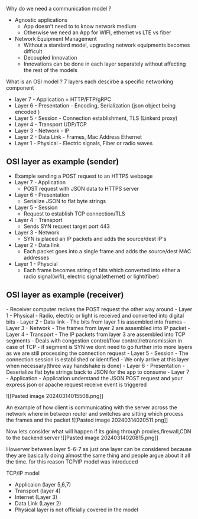 
Why do we need a communication model ?
- Agnostic applications
	- App doesn’t need to to know network medium 
	- Otherwise we need an App for WIFI, ethernet vs LTE vs fiber
- Network Equipment Management
	- Without a standard model, upgrading network equipments becomes difficult
	- Decoupled Innovation
	- Innovations can be done in each layer separately without affecting the rest  of the models

What is an OSI model ?
7 layers each descirbe a specific networking component
- layer 7 - Application = HTTP/FTP/gRPC
- Layer 6 - Presentation - Encoding, Serialization (json object being encoded )
- Layer 5 - Session - Connection establishment, TLS (Linkerd proxy)
- Layer 4 - Transport UDP/TCP
- Layer 3 - Network - IP
- Layer 2 - Data Link - Frames, Mac Address Ethernet
- Layer 1 - Physical - Electric signals, Fiber or radio waves

<h2>OSI layer as example (sender)</h2>

- Example sending a POST request to an HTTPS webpage
- Layer 7 - Application
	- POST request with JSON data to HTTPS server
- Layer 6 - Presentation
	- Serialize JSON to flat byte strings
- Layer 5 - Session
	- Request to establish TCP connection/TLS
- Layer 4 - Transport
	- Sends SYN request target port 443
- Layer 3 - Network
	- SYN is placed an IP packets and adds the source/dest IP's
- Layer 2 - Data link
	- Each packet goes into a single frame and adds the source/dest MAC addresses
- Layer 1 - Physcial
	- Each frame becomes string of bits which converted into either a radio signal(wifi), electric signal(ethernet) or light(fiber)


<h2>OSI layer as example (receiver)</h2>
- Receiver computer recives the POST request the other way around
- Layer 1 - Physical
	- Radio, electric or light is received and converted into digital bits
- Layer 2 - Data link
	- The bits from layer 1 is assembled into frames
- Layer 3 - Network
	- The frames from layer 2 are assembled into IP packet
- Layer 4 - Transport
	- The IP packets from layer 3 are assembled into TCP segments
	- Deals with congestion control/flow control/retransmission in case of TCP
	- if segment is SYN we dont need to go further into more layers as we are still processing the connection request
- Layer 5 - Session
	- The connection session is established or identified
	- We only arrive at this layer when necessary(three way handshake is done)
- Layer 6 - Presentation
	- Deserialize flat byte strings back to JSON for the app to consume
- Layer 7 - Application
	- Application understand the JSON POST request and your express json or apache request receive event is triggered

![[Pasted image 20240314015508.png]]


An example of how client is communicating with the server across the network where in between router and switches are sitting which process the frames and the packet
![[Pasted image 20240314020511.png]]

Now lets consider what will happen if its going through proxies,firewall,CDN to the backend server
![[Pasted image 20240314020815.png]]


Howerver between layer 5-6-7 as just one layer can be considered because they are basically doing almost the same thing and people argue about it all the time.
for this reason TCP/IP model was introduced

TCP/IP model
- Applicaion (layer 5,6,7)
- Transport (layer 4)
- Internet (Layer 3)
- Data Link (Layer 2)
- Physical layer is not officially covered in the model